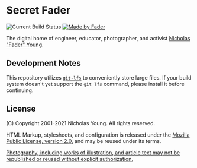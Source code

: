 # Secret Fader

![Current Build Status](https://github.com/secretfader/www/workflows/Build/badge.svg)
[![Made by Fader](https://img.shields.io/badge/made_by-Fader-purple.svg)](https://www.secretfader.com)

The digital home of engineer, educator, photographer, and activist [Nicholas "Fader"
Young][dotcom].

## Development Notes 

This repository utilizes [`git-lfs`][git-lfs] to conveniently store large
files. If your build system doesn't yet support the `git lfs` command, please
install it before continuing.

## License

(C) Copyright 2001-2021 Nicholas Young. All rights reserved.

HTML Markup, stylesheets, and configuration is released under the [Mozilla
Public License, version 2.0](LICENSE-MPL), and may be reused under its terms.

[Photography, including works of illustration, and article text may not be
republished or reused without explicit authorization.](LICENSE)

[dotcom]: https://www.secretfader.com/
[git-scm]: https://https://git-scm.com/
[git-lfs]: https://git-lfs.github.com/
